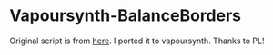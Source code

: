 # Vapoursynth-BalanceBorders
Original script is from [here](https://github.com/Neroldy/AviSynth_Filters/blob/master/BalanceBorders.avsi).
I ported it to vapoursynth.
Thanks to PL!
